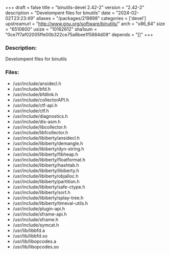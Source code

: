 +++
draft = false
title = "binutils-devel 2.42-2"
version = "2.42-2"
description = "Develompent files for binutils"
date = "2024-02-02T23:23:49"
aliases = "/packages/219898"
categories = ['devel']
upstreamurl = "http://www.gnu.org/software/binutils/"
arch = "x86_64"
size = "6510600"
usize = "10162612"
sha1sum = "0ce7f7af02005ffe00b322ce75a6bee1f5884d09"
depends = "[]"
+++
### Description: 
Develompent files for binutils

### Files: 
* /usr/include/ansidecl.h
* /usr/include/bfd.h
* /usr/include/bfdlink.h
* /usr/include/collectorAPI.h
* /usr/include/ctf-api.h
* /usr/include/ctf.h
* /usr/include/diagnostics.h
* /usr/include/dis-asm.h
* /usr/include/libcollector.h
* /usr/include/libfcollector.h
* /usr/include/libiberty/ansidecl.h
* /usr/include/libiberty/demangle.h
* /usr/include/libiberty/dyn-string.h
* /usr/include/libiberty/fibheap.h
* /usr/include/libiberty/floatformat.h
* /usr/include/libiberty/hashtab.h
* /usr/include/libiberty/libiberty.h
* /usr/include/libiberty/objalloc.h
* /usr/include/libiberty/partition.h
* /usr/include/libiberty/safe-ctype.h
* /usr/include/libiberty/sort.h
* /usr/include/libiberty/splay-tree.h
* /usr/include/libiberty/timeval-utils.h
* /usr/include/plugin-api.h
* /usr/include/sframe-api.h
* /usr/include/sframe.h
* /usr/include/symcat.h
* /usr/lib/libbfd.a
* /usr/lib/libbfd.so
* /usr/lib/libopcodes.a
* /usr/lib/libopcodes.so
